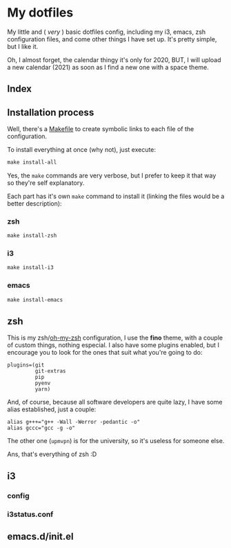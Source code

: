 # My dotfiles

My little and ( *very* ) basic dotfiles config, including my i3, emacs, zsh configuration files, and come other things I have set up.
It's pretty simple, but I like it.

Oh, I almost forget, the calendar thingy it's only for 2020, BUT, I will upload a new calendar (2021) as soon as I find a new one with a space theme.

## Index
## Installation process

Well, there's a [Makefile](https://github.com/Charly98cma/.dotfiles/blob/master/Makefile) to create symbolic links to each file of the configuration.

To install everything at once (why not), just execute:

``` makefile
make install-all
```

Yes, the `make` commands are very verbose, but I prefer to keep it that way so they're self explanatory.

Each part has it's own `make` command to install it (linking the files would be a better description):

### zsh
``` makefile
make install-zsh
```
### i3

``` makefile
make install-i3
```
### emacs

``` makefile
make install-emacs
```

## zsh

This is my zsh/[oh-my-zsh](https://ohmyz.sh/) configuration, I use the **fino** theme, with a couple of custom things, nothing especial.
I also have some plugins enabled, but I encourage you to look for the ones that suit what you're going to do:

``` text
plugins=(git
		 git-extras
		 pip
		 pyenv
		 yarn)
```

And, of course, because all software developers are quite lazy, I have some alias established, just a couple:

``` text
alias g+++="g++ -Wall -Werror -pedantic -o"
alias gccc="gcc -g -o"
```

The other one (`upmvpn`) is for the university, so it's useless for someone else.

Ans, that's everything of zsh :D

## i3
### config
### i3status.conf
## emacs.d/init.el
